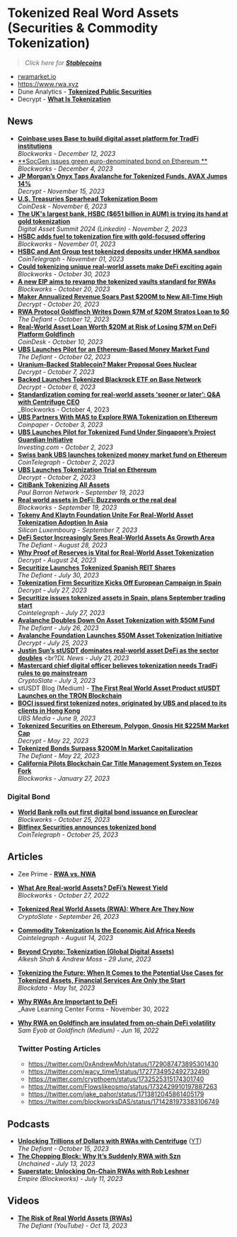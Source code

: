 # Tokenized Real Word Assets (Securities & Commodity Tokenization)

> _Click here for [**Stablecoins**](https://github.com/travisfont/Inside-the-Blocks/tree/main/DeFi/Stablecoins)_


- [rwamarket.io](https://rwamarket.io/)
- https://www.rwa.xyz
- Dune Analytics - [**Tokenized Public Securities**](https://dune.com/steakhouse/tokenized-securities)
- Decrypt - [**What Is Tokenization**](https://decrypt.co/resources/what-is-tokenization)

## News
- [**Coinbase uses Base to build digital asset platform for TradFi institutions**](https://blockworks.co/news/coinbase-platform-for-tradfi-institutions)
  <br/>_Blockworks - December 12, 2023_
- [**SocGen issues green euro-denominated bond on Ethereum **](https://blockworks.co/news/green-bond-ethereum-issued)
  <br/>_Blockworks - December 4, 2023_
- [**JP Morgan’s Onyx Taps Avalanche for Tokenized Funds, AVAX Jumps 14%**](https://decrypt.co/206153/jp-morgan-onyx-avalanche-tokenized-funds-avax)
  <br/>_Decrypt - November 15, 2023_
- [**U.S. Treasuries Spearhead Tokenization Boom**](https://www.coindesk.com/consensus-magazine/2023/11/06/us-treasuries-spearhead-tokenization-boom/)
  <br/>_CoinDesk - November 6, 2023_
- [**The UK's largest bank, HSBC ($651 billion in AUM) is trying its hand at gold tokenization**](https://www.linkedin.com/posts/the-digital-asset-summit_the-uks-largest-bank-hsbc-651-billion-activity-7125885334772457472-L0_g/)
  <br/>_Digital Asset Summit 2024 (Linkedin) - November 2, 2023_
- [**HSBC adds fuel to tokenization fire with gold-focused offering**](https://blockworks.co/news/hsbc-explores-gold-tokenization)
  <br/>_Blockworks - November 01, 2023_
- [**HSBC and Ant Group test tokenized deposits under HKMA sandbox**](https://cointelegraph.com/news/hsbc-ant-group-test-tokenized-deposits-under-hkma-sandbox)
  <br/>_CoinTelegraph - November 01, 2023_
- [**Could tokenizing unique real-world assets make DeFi exciting again**](https://blockworks.co/news/defi-tokenization-real-world-assets-empire)
  <br/>_Blockworks - October 30, 2023_
- [**A new EIP aims to revamp the tokenized vaults standard for RWAs**](https://blockworks.co/news/eip-rwa-tokenized-vault-standards)
  <br/>_Blockworks - October 20, 2023_
- [**Maker Annualized Revenue Soars Past $200M to New All-Time High**](https://decrypt.co/202515/maker-annualized-revenue-soars-past-200m-to-new-all-time-high)
  <br/>_Decrypt - October 20, 2023_
- [**RWA Protocol Goldfinch Writes Down $7M of $20M Stratos Loan to $0**](https://thedefiant.io/rwa-protocol-goldfinch-writes-down-usd7m-of-usd20m-loan-to-usd0)
  <br/>_The Defiant - October 12, 2023_
- [**Real-World Asset Loan Worth $20M at Risk of Losing $7M on DeFi Platform Goldfinch**](https://www.coindesk.com/markets/2023/10/09/real-world-asset-loan-worth-20m-sours-on-defi-platform-goldfinch-bringing-rwa-lending-under-scrutiny/)
  <br/>_CoinDesk - October 10, 2023_
- [**UBS Launches Pilot for an Ethereum-Based Money Market Fund**](https://thedefiant.io/ubs-launches-pilot-for-an-ethereum-based-money-market-fund)
  <br/>_The Defiant - October 02, 2023_
- [**Uranium-Backed Stablecoin? Maker Proposal Goes Nuclear**](https://decrypt.co/200422/uranium-backed-stablecoin-maker-proposal-goes-nuclear)
  <br/>_Decrypt - October 7, 2023_
- [**Backed Launches Tokenized Blackrock ETF on Base Network**](https://decrypt.co/200389/backed-launches-tokenized-blackrock-etf-base-network)
  <br/>_Decrypt - October 6, 2023_
- [**Standardization coming for real-world assets ‘sooner or later’: Q&A with Centrifuge CEO**](https://blockworks.co/news/real-world-assets-kyc-centrifuge-lucas-vogelsang)
  <br/>_Blockworks - October 4, 2023 
- [**UBS Partners With MAS to Explore RWA Tokenization on Ethereum**](https://coinpaper.com/2354/ubs-partners-with-mas-to-explore-rwa-tokenization-on-ethereum)
  <br/>_Coinpaper - October 3, 2023_
- [**UBS Launches Pilot for Tokenized Fund Under Singapore’s Project Guardian Initiative**](https://www.investing.com/news/stock-market-news/ubs-launches-pilot-for-tokenized-fund-under-singapores-project-guardian-initiative-93CH-3188323)
  <br/>_Investing.com - October 2, 2023_
- [**Swiss bank UBS launches tokenized money market fund on Ethereum**](https://cointelegraph.com/news/ethereum-ubs-tokenize-money-market-fund-launch)
  <br/>_CoinTelegraph - October 2, 2023_
- [**UBS Launches Tokenization Trial on Ethereum**](https://decrypt.co/199733/ubs-launches-tokenization-trial-ethereum)
  <br/>_Decrypt - October 2, 2023_
- [**CitiBank Tokenizing All Assets**](https://www.youtube.com/watch?v=im9oYo5NHfA)
  <br/>_Paul Barron Network - September 19, 2023_
- [**Real world assets in DeFi: Buzzwords or the real deal**](https://blockworks.co/news/real-world-assets-empire-buzzwords-defi)
  <br/>_Blockworks - September 19, 2023_
- [**Tokeny And Klaytn Foundation Unite For Real-World Asset Tokenization Adoption In Asia**](https://www.siliconluxembourg.lu/tokeny-and-klaytn-foundation-unite-for-real-world-asset-tokenization-adoption-in-asia/)
  <br/>_Silicon Luxembourg - September 7, 2023_
- [**DeFi Sector Increasingly Sees Real-World Assets As Growth Area**](https://thedefiant.io/defi-sector-increasingly-sees-real-world-assets-as-growth-area)
  <br/>_The Defiant - August 28, 2023_
- [**Why Proof of Reserves is Vital for Real-World Asset Tokenization**](https://decrypt.co/151992/why-proof-of-reserves-is-vital-for-real-world-asset-tokenization)
  <br/>_Decrypt - August 24, 2023_
- [**Securitize Launches Tokenized Spanish REIT Shares**](https://thedefiant.io/securitize-launches-tokenized-spanish-reit-shares)
  <br/>_The Defiant - July 30, 2023_
- [**Tokenization Firm Securitize Kicks Off European Campaign in Spain**](https://decrypt.co/150295/tokenization-firm-securitize-kicks-off-european-campaign-spain)
  <br/>_Decrypt - July 27, 2023_
- [**Securitize issues tokenized assets in Spain, plans September trading start**](https://cointelegraph.com/news/securitize-issues-tokenized-assets-in-spain-plans-september-trading-start)
  <br/>_Cointelegraph - July 27, 2023_
- [**Avalanche Doubles Down On Asset Tokenization with $50M Fund**](https://thedefiant.io/avalanche-doubles-down-on-asset-tokenization-with-50m-fund)
  <br/>_The Defiant - July 26, 2023_
- [**Avalanche Foundation Launches $50M Asset Tokenization Initiative**](https://decrypt.co/149978/avalanche-foundation-launches-50m-asset-tokenization-initiative)
  <br/>_Decrypt - July 25, 2023_
- [**Justin Sun’s stUSDT dominates real-world asset DeFi as the sector doubles**](https://www.dlnews.com/articles/defi/justin-sun-stusdt-dominates-real-world-asset-boom-in-defi/)
  <br?_DL News - July 21, 2023_
- [**Mastercard chief digital officer believes tokenization needs TradFi rules to go mainstream**](https://cryptoslate.com/mastercard-chief-digital-officer-believes-tokenization-needs-tradfi-level-to-go-mainstream/)
  <br/>_CryptoSlate - July 3, 2023_
- stUSDT Blog (Medium) - [**The First Real World Asset Product stUSDT Launches on the TRON Blockchain**](https://medium.com/@stusdt/the-first-real-world-asset-product-stusdt-launches-on-the-tron-blockchain-fb30193c05ef)
- [**BOCI issued first tokenized notes, originated by UBS and placed to its clients in Hong Kong**](https://www.ubs.com/global/en/media/display-page-ndp/en-20230609-tokenized-notes.html)
  <br/>_UBS Media - June 9, 2023_ 
- [**Tokenized Securities on Ethereum, Polygon, Gnosis Hit $225M Market Cap**](https://decrypt.co/140941/tokenized-securities-ethereum-polygon-gnosis-hit-225m-market-cap)
  <br/>_Decrypt - May 22, 2023_
- [**Tokenized Bonds Surpass $200M In Market Capitalization**](https://thedefiant.io/tokenized-bonds-surpass-usd200m-in-market-capitalization)
  <br/>_The Defiant - May 22, 2023_
- [**California Pilots Blockchain Car Title Management System on Tezos Fork**](https://blockworks.co/news/california-pilots-blockchain-car-title-management-system-on-tezos)
  <br/>_Blockworks - January 27, 2023_

### Digital Bond

- [**World Bank rolls out first digital bond issuance on Euroclear**](https://blockworks.co/news/world-bank-digital-bond-euroclear)
  <br/>_Blockworks - October 25, 2023_
- [**Bitfinex Securities announces tokenized bond**](https://cointelegraph.com/news/bitfinex-securities-announces-tokenized-bond)
  <br/>_CoinTelegraph - October 25, 2023_

## Articles

- Zee Prime - [**RWA vs. NWA**](https://zeeprime.capital/rwa-vs-nwa)
- [**What Are Real-world Assets? DeFi’s Newest Yield**](https://blockworks.co/news/what-are-real-world-assets-defis-newest-yield)
  <br/>_Blockworks - October 27, 2022_
- [**Tokenized Real World Assets (RWA): Where Are They Now**](https://cryptoslate.com/tokenized-real-world-assets-rwa-where-are-they-now/)
  <br/>_CryptoSlate - September 26, 2023_
- [**Commodity Tokenization Is the Economic Aid Africa Needs**](https://cointelegraph.com/news/commodity-tokenization-economic-aid-africa)
  <br/>_Cointelegraph - August 14, 2023_
- [**Beyond Crypto: Tokenization (Global Digital Assets)**](https://rsch.baml.com/access?q=s-i517792VNkDKydHLEioQ)
  <br/>_Alkesh Shah & Andrew Moss - 29 June, 2023_
- [**Tokenizing the Future: When It Comes to the Potential Use Cases for Tokenized Assets, Financial Services Are Only the Start**](https://www.blockdata.tech/blog/spotlight/tokenizing-the-future-when-it-comes-to-the-potential-use-cases-for-tokenized-assets-financial-services-are-only-the-start)
  <br/>_Blockdata - May 1st, 2023_
- [**Why RWAs Are Important to DeFi**](https://governance.aave.com/t/why-rwas-are-important-to-defi/10880)
  <br/>_Aave Learning Center Forms - November 30, 2022
- [**Why RWA on Goldfinch are insulated from on-chain DeFi volatility**](https://medium.com/goldfinch-fi/why-rwa-on-goldfinch-are-insulated-from-on-chain-defi-volatility-202a2e2e902d)
  <br/>_Sam Eyob at Goldfinch (Medium) - Jun 16, 2022_

  ### Twitter Posting Articles
  - https://twitter.com/0xAndrewMoh/status/1729087473895301430
  - https://twitter.com/wacy_time1/status/1727734952492732490
  - https://twitter.com/crypthoem/status/1732525315174301740
  - https://twitter.com/Flowslikeosmo/status/1732429910197887263
  - https://twitter.com/jake_pahor/status/1713812045861405179
  - https://twitter.com/blockworksDAS/status/1714281973383106749

## Podcasts

- [**Unlocking Trillions of Dollars with RWAs with Centrifuge**](https://thedefiant.io/unlocking-trillions-of-dollars-with-rwas) ([YT](https://www.youtube.com/watch?v=emdeHLE2sfk&t=2689s))
  <br/>_The Defiant -  October 15, 2023_
- [**The Chopping Block: Why It’s Suddenly RWA with Szn**](https://www.youtube.com/watch?v=OsMlqTAorGc)
  <br/>_Unchained - July 13, 2023_
- [**Superstate: Unlocking On-Chain RWAs with Rob Leshner**](https://www.youtube.com/watch?v=0SYSgGiQLk8)
  <br/>_Empire (Blockworks) - July 11, 2023_

## Videos
- [**The Risk of Real World Assets (RWAs)**](https://www.youtube.com/watch?v=sbKoNEFo1vk)
  <br/>_The Defiant (YouTube) - Oct 13, 2023_
